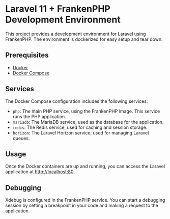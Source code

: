 # Laravel 11 + FrankenPHP Development Environment

This project provides a development environment for Laravel using FrankenPHP. The environment is dockerized for easy setup and tear down.

## Prerequisites

- [Docker](https://docs.docker.com/get-docker/)
- [Docker Compose](https://docs.docker.com/compose/install/)

## Services

The Docker Compose configuration includes the following services:

- `php`: The main PHP service, using the FrankenPHP image. This service runs the PHP application.
- `mariadb`: The MariaDB service, used as the database for the application.
- `redis`: The Redis service, used for caching and session storage.
- `horizon`: The Laravel Horizon service, used for managing Laravel queues.

## Usage

Once the Docker containers are up and running, you can access the Laravel application at [http://localhost:80](http://localhost:80).

## Debugging

Xdebug is configured in the FrankenPHP service. You can start a debugging session by setting a breakpoint in your code and making a request to the application.

